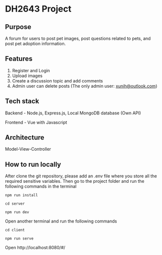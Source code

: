 # DH2643 Project

## Purpose
A forum for users to post pet images, post questions related to pets, and post pet adoption information.

## Features
1. Register and Login
2. Upload images
3. Create a discussion topic and add comments
4. Admin user can delete posts (The only admin user: xunih@outlook.com)

## Tech stack
Backend - Node.js, Express.js, Local MongoDB database (Own API)

Frontend - Vue with Javascript

## Architecture
Model-View-Controller

## How to run locally

After clone the git repository, please add an .env file where you store all the required sensitive variables. Then go to the project folder and run the following commands in the terminal
```
npm run install
```
```
cd server
```
```
npm run dev
```
Open another terminal and run the following commands
```
cd client
```
```
npm run serve
```
Open http://localhost:8080/#/

